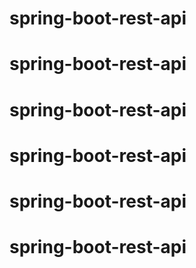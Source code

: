 # spring-boot-rest-api
# spring-boot-rest-api
# spring-boot-rest-api
# spring-boot-rest-api
# spring-boot-rest-api
# spring-boot-rest-api
